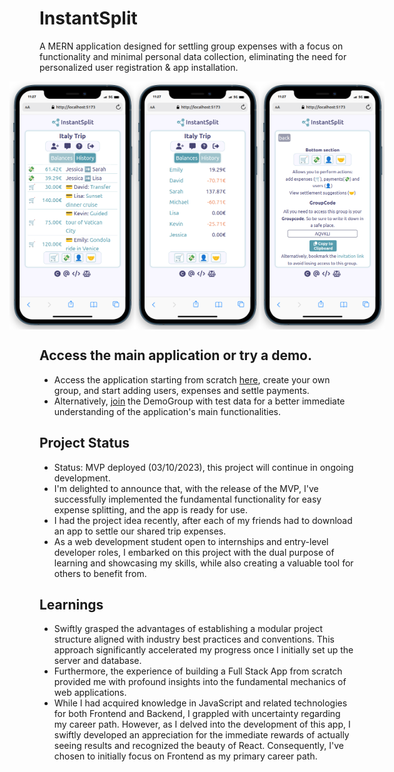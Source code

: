 # InstantSplit

A MERN application designed for settling group expenses with a focus on functionality and minimal personal data collection, eliminating the need for personalized user registration & app installation.

<div style="display: flex; flex-direction: row; justify-content: center; align-items: center;">
  <img src="./client/public/app-image.png" alt="App screenshot1" width="200px">
  <img src="./client/public/app-image2.png" alt="App screenshot2" width="200px">
    <img src="./client/public/app-image3.png" alt="App screenshot3" width="200px">
</div>

## Access the main application or try a demo.

- Access the application starting from scratch [here](https://www.instantsplit.de/), create your own group, and start adding users, expenses and settle payments.
- Alternatively, [join](https://www.instantsplit.de/share-group/Italy%20Trip%20(Public%20Demo)/EOUEPI) the DemoGroup with test data for a better immediate understanding of the application's main functionalities.

## Project Status
- Status: MVP deployed (03/10/2023), this project will continue in ongoing development.
- I'm delighted to announce that, with the release of the MVP, I've successfully implemented the fundamental functionality for easy expense splitting, and the app is ready for use.
- I had the project idea recently, after each of my friends had to download an app to settle our shared trip expenses.
- As a web development student open to internships and entry-level developer roles, I embarked on this project with the dual purpose of learning and showcasing my skills, while also creating a valuable tool for others to benefit from.

## Learnings
- Swiftly grasped the advantages of establishing a modular project structure aligned with industry best practices and conventions. This approach significantly accelerated my progress once I initially set up the server and database.
- Furthermore, the experience of building a Full Stack App from scratch provided me with profound insights into the fundamental mechanics of web applications.
- While I had acquired knowledge in JavaScript and related technologies for both Frontend and Backend, I grappled with uncertainty regarding my career path. However, as I delved into the development of this app, I swiftly developed an appreciation for the immediate rewards of actually seeing results and recognized the beauty of React. Consequently, I've chosen to initially focus on Frontend as my primary career path.

